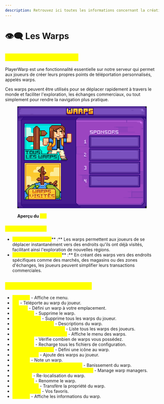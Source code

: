 ```yaml
---
description: Retrouvez ici toutes les informations concernant la création de playerwarp
---
```


# 👁️‍🗨️ Les Warps

## <mark style="color:yellow;">Informations Générales</mark>

PlayerWarp est une fonctionnalité essentielle sur notre serveur qui permet aux joueurs de créer leurs propres points de téléportation personnalisés, appelés warps.&#x20;

Ces warps peuvent être utilisés pour se déplacer rapidement à travers le monde et faciliter l'exploration, les échanges commerciaux, ou tout simplement pour rendre la navigation plus pratique.

<figure><img src="../../.gitbook/assets/image (2) (1).png" alt=""><figcaption><p><strong>Aperçu du </strong><mark style="color:yellow;"><strong><code>/pw</code></strong></mark></p></figcaption></figure>

### <mark style="color:yellow;">Utilité des Warps</mark>

* <mark style="color:yellow;">**Exploration Rapide**</mark>** :** Les warps permettent aux joueurs de se déplacer instantanément vers des endroits qu'ils ont déjà visités, facilitant ainsi l'exploration de nouvelles régions.
* <mark style="color:yellow;">**Commerce et Échanges**</mark>** :** En créant des warps vers des endroits spécifiques comme des marchés, des magasins ou des zones d'échanges, les joueurs peuvent simplifier leurs transactions commerciales.

## <mark style="color:yellow;">Commandes de PlayerWarp</mark>

* <mark style="color:yellow;">**`/pw help`**</mark> - Affiche ce menu.&#x20;
* <mark style="color:yellow;">**`/pw`**</mark> - Téléporte au warp du joueur.&#x20;
* <mark style="color:yellow;">**`/pw set`**</mark> - Défini un warp à votre emplacement.&#x20;
* <mark style="color:yellow;">**`/pw remove`**</mark> - Supprime le warp.&#x20;
* <mark style="color:yellow;">**`/pw removeall`**</mark> - Supprime tous les warps du joueur.&#x20;
* <mark style="color:yellow;">**`/pw desc set/remove`**</mark> - Descriptions du warp.&#x20;
* <mark style="color:yellow;">**`/pw list [page] [player]`**</mark> - Liste tous les warps des joueurs.&#x20;
* <mark style="color:yellow;">**`/pw open [menu] [options]`**</mark> - Affiche le menu des warps.&#x20;
* <mark style="color:yellow;">**`/pw amount`**</mark> - Vérifie combien de warps vous possédez.&#x20;
* <mark style="color:yellow;">**`/pw reload`**</mark> - Recharge tous les fichiers de configuration.&#x20;
* <mark style="color:yellow;">**`/pw icon set/remove`**</mark> - Défini une icône au warp.&#x20;
* <mark style="color:yellow;">**`/pw addwarps`**</mark> - Ajoute des warps au joueur.&#x20;
* <mark style="color:yellow;">**`/pw rate`**</mark> - Note un warp.&#x20;
* <mark style="color:yellow;">**`/pw ban set/remove/list [player]`**</mark> - Banissement du warp.&#x20;
* <mark style="color:yellow;">**`/pw managers set/remove/list [player]`**</mark> - Manage warp managers.&#x20;
* <mark style="color:yellow;">**`/pw reset`**</mark> - Re-localisation du warp.&#x20;
* <mark style="color:yellow;">**`/pw rename`**</mark> - Renomme le warp.&#x20;
* <mark style="color:yellow;">**`/pw setowner`**</mark> - Transfère la propriété du warp.&#x20;
* <mark style="color:yellow;">**`/pw favourite`**</mark> - Vos favoris.&#x20;
* <mark style="color:yellow;">**`/pw info`**</mark> - Affiche les informations du warp.

